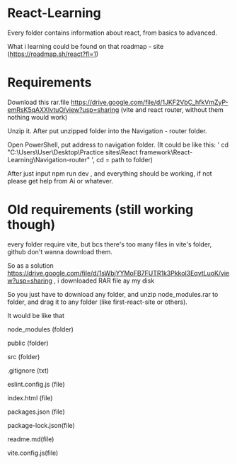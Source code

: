 # React-Learning
Every folder contains information about react, from basics to advanced.

What i learning could be found on that roadmap - site (https://roadmap.sh/react?fl=1)

# Requirements
Download this rar.file https://drive.google.com/file/d/1JKF2VbC_hfkVmZyP-emRsK5qAXXIvtuO/view?usp=sharing (vite and react router, without them nothing would work)

Unzip it. After put unzipped folder into the Navigation - router folder.

Open PowerShell, put address to navigation folder. (It could be like this: '  cd "C:\Users\User\Desktop\Practice sites\React framework\React-Learning\Navigation-router"   ', cd = path to folder)

After just input npm run dev , and everything should be working, if not please get help from Ai or whatever.

# Old requirements (still working though)
every folder require vite, but bcs there's too many files in vite's folder, github don't wanna download them.

So as a solution https://drive.google.com/file/d/1sWbjYYMoFB7FUTR1k3Pkkol3EqvtLuoK/view?usp=sharing , i downloaded RAR file ay my disk

So you just have to download any folder, and unzip node_modules.rar to folder, and drag it to any folder (like first-react-site or others).


It would be like that

node_modules (folder) 

public (folder)

src (folder)

.gitignore (txt)

eslint.config.js (file)

index.html (file)

packages.json (file)

package-lock.json(file)

readme.md(file)

vite.config.js(file)
